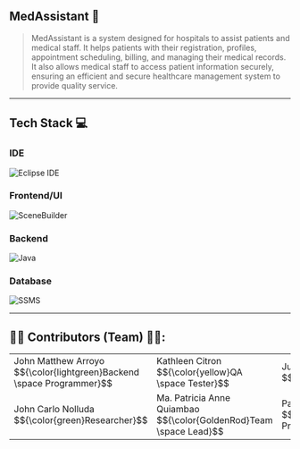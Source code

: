 ## MedAssistant 🏥

> MedAssistant is a system designed for hospitals to assist patients and medical staff. It helps
patients with their registration, profiles, appointment scheduling, billing, and managing their
medical records. It also allows medical staff to access patient information securely, ensuring
an efficient and secure healthcare management system to provide quality service.

-----

## Tech Stack 💻

### IDE
![Eclipse IDE](https://img.shields.io/badge/-Eclipse%20IDE-6e44ff?style=for-the-badge&logo=eclipseide&logoColor=white)

### Frontend/UI
![SceneBuilder](https://img.shields.io/badge/-SceneBuilder-d26d1a?style=for-the-badge&logoColor=white)

### Backend
![Java](https://img.shields.io/badge/-Java-F80000?style=for-the-badge&logo=openjdk&logoColor=white)

### Database
![SSMS](https://img.shields.io/badge/-SQL%20Server%20Management%20Studio-ffb445?style=for-the-badge&logo=microsoftsqlserver&logoColor=white)

-----

## 🧑‍💻 Contributors (Team) 👩‍💻:

<div align="center">
  <table style="border-collapse: collapse; margin: auto;">
    <tbody style="border-collapse: collapse;">
      <tr style="border-collapse: collapse;">
        <td>John Matthew Arroyo <br>$${\color{lightgreen}Backend \space Programmer}$$</td>
        <td>Kathleen Citron <br>$${\color{yellow}QA \space Tester}$$</td>
        <td>Justine Delima <br>$${\color{orange}Presenter}$$</td>
         <td>Franco Alfonso Lazaro <br>$${\color{blue}Documentation}$$</td>
      </tr>
      <tr style="border-collapse: collapse;">
        <td>John Carlo Nolluda <br>$${\color{green}Researcher}$$</td>
        <td>Ma. Patricia Anne Quiambao <br>$${\color{GoldenRod}Team \space Lead}$$</td>
        <td>Patricia Joy Relente <br>$${\color{red}UI \space Programmer}$$</td>
        <td>Ma. Bea Mae Ynion <br>$${\color{lightblue}Data \space Administrator}$$</td>
      </tr>
    </tbody>
  </table>
</div>

